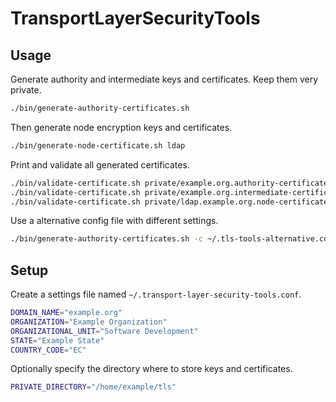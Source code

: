 # TransportLayerSecurityTools

## Usage

Generate authority and intermediate keys and certificates. Keep them very private.

```sh
./bin/generate-authority-certificates.sh
```

Then generate node encryption keys and certificates.

```sh
./bin/generate-node-certificate.sh ldap
```

Print and validate all generated certificates.

```sh
./bin/validate-certificate.sh private/example.org.authority-certificate.crt
./bin/validate-certificate.sh private/example.org.intermediate-certificate.crt
./bin/validate-certificate.sh private/ldap.example.org.node-certificate.crt
```

Use a alternative config file with different settings.

```sh
./bin/generate-authority-certificates.sh -c ~/.tls-tools-alternative.conf
```


## Setup

Create a settings file named `~/.transport-layer-security-tools.conf`.

```sh
DOMAIN_NAME="example.org"
ORGANIZATION="Example Organization"
ORGANIZATIONAL_UNIT="Software Development"
STATE="Example State"
COUNTRY_CODE="EC"
```

Optionally specify the directory where to store keys and certificates.

```sh
PRIVATE_DIRECTORY="/home/example/tls"
```
